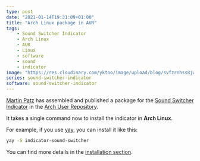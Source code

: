 ```yaml
---
type: post
date: "2021-01-14T19:31:09+01:00"
title: "Arch Linux package in AUR"
tags:
    - Sound Switcher Indicator
    - Arch Linux
    - AUR
    - Linux
    - software
    - sound
    - indicator
image: "https://res.cloudinary.com/yktoo/image/upload/blog/svfzrnhss8jwbtfmt1v7.png"
series: sound-switcher-indicator
software: sound-switcher-indicator
---
```


[Martin Patz](https://github.com/patzm) has assembled and published a package for the [Sound Switcher Indicator](/software/sound-switcher-indicator) in the [Arch User Repository](https://aur.archlinux.org/packages/indicator-sound-switcher/).

It takes a single command now to install the indicator in **Arch Linux**.

<!--more-->

For example, if you use [yay](https://github.com/Jguer/yay), you can install it like this:

```bash
yay -S indicator-sound-switcher
```

You can find more details in the [installation section](/software/sound-switcher-indicator/installation).
